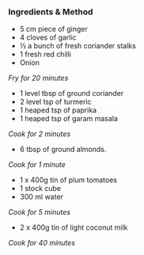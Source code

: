 ### Ingredients & Method

* 5 cm piece of ginger
* 4 cloves of garlic
* ½ a bunch of fresh coriander stalks
* 1 fresh red chilli
* Onion

_Fry for 20 minutes_

* 1 level tbsp of ground coriander
* 2 level tsp of turmeric 
* 1 heaped tsp of paprika 
* 1 heaped tsp of garam masala

_Cook for 2 minutes_

* 6 tbsp of ground almonds.

_Cook for 1 minute_

* 1 x 400g tin of plum tomatoes
* 1 stock cube
* 300 ml water

_Cook for 5 minutes_

* 2 x 400g tin of light coconut milk

_Cook for 40 minutes_